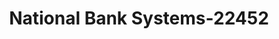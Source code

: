 ---
f_zip-code: 99654
f_state-code: AK
title: National Bank Systems-22452
f_phone: 907-357-8472
f_city-only: Wasilla
f_address: Wasilla Wasilla
f_location-unique-id: '22452'
slug: national-bank-systems-22452
updated-on: '2024-05-30T13:46:58.046Z'
created-on: '2024-05-30T13:36:59.803Z'
published-on: '2024-05-30T13:54:32.469Z'
f_city-state: cms/city/wasilla-ak.md
f_company: cms/company/national-bank-systems.md
f_state: cms/state/alaska.md
layout: '[payday-loan].html'
tags: payday-loan
---